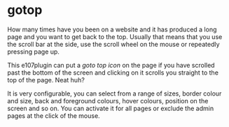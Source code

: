 # gotop
How many times have you been on a website and it has produced a long page and you want to get back to the top. Usually that means that you use the scroll bar at the side, use the scroll wheel on the mouse or repeatedly pressing page up.

This e107plugin can put a *goto top icon* on the page if you have scrolled past the bottom of the screen and clicking on it scrolls you straight to the top of the page. Neat huh?

It is very configurable, you can select from a range of sizes, border colour and size, back and foreground colours, hover colours, position on the screen and so on. You can activate it for all pages or exclude the admin pages at the click of the mouse. 
